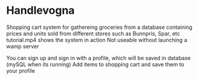 # Handlevogna
Shopping cart system for gathereing groceries from a database containing prices and units sold from different stores such as Bunnpris, Spar, etc
tutorial.mp4 shows the system in action
Not useable without launching a wamp server

You can sign up and sign in with a profile, which will be saved in database (mySQL when its running) 
Add items to shopping cart and save them to your profile
